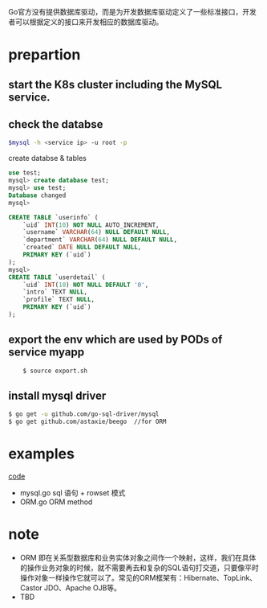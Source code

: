 Go官方没有提供数据库驱动，而是为开发数据库驱动定义了一些标准接口，开发者可以根据定义的接口来开发相应的数据库驱动。

# prepartion
## start the K8s cluster including the MySQL service.
## check the databse
```bash
$mysql -h <service ip> -u root -p
```
create databse & tables
```sql
use test;
mysql> create database test;
mysql> use test;
Database changed
mysql>

CREATE TABLE `userinfo` (
	`uid` INT(10) NOT NULL AUTO_INCREMENT,
	`username` VARCHAR(64) NULL DEFAULT NULL,
	`department` VARCHAR(64) NULL DEFAULT NULL,
	`created` DATE NULL DEFAULT NULL,
	PRIMARY KEY (`uid`)
);
mysql>
CREATE TABLE `userdetail` (
	`uid` INT(10) NOT NULL DEFAULT '0',
	`intro` TEXT NULL,
	`profile` TEXT NULL,
	PRIMARY KEY (`uid`)
);
```  
## export the env which are used by PODs of service myapp
```bash
    $ source export.sh
```     
## install mysql driver
```bash 
$ go get -u github.com/go-sql-driver/mysql
$ go get github.com/astaxie/beego  //for ORM
```

# examples
[code](https://github.com/yc-alex-xu/go/tree/master/src/practise/database)
* mysql.go  sql 语句 + rowset 模式
* ORM.go    ORM method


# note
* ORM 即在关系型数据库和业务实体对象之间作一个映射，这样，我们在具体的操作业务对象的时候，就不需要再去和复杂的SQL语句打交道，只要像平时操作对象一样操作它就可以了。常见的ORM框架有：Hibernate、TopLink、Castor JDO、Apache OJB等。
* TBD

